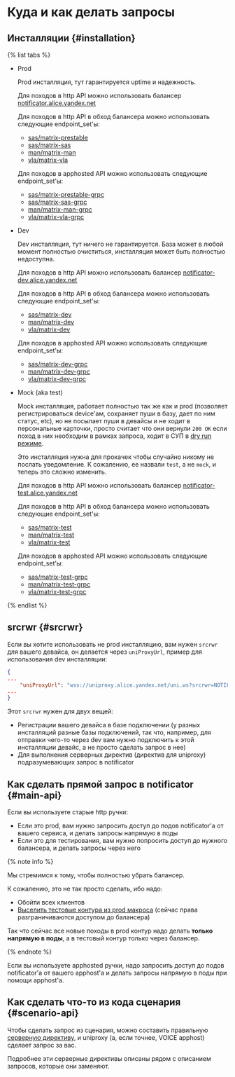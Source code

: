 # Куда и как делать запросы

## Инсталляции {#installation}

{% list tabs %}

- Prod

    Prod инсталляция, тут гарантируется uptime и надежность.

    Для походов в http API можно использовать балансер [notificator.alice.yandex.net](http://notificator.alice.yandex.net)

    Для походов в http API в обход балансера можно использовать следующие endpoint_set'ы:
    * [sas/matrix-prestable](https://nanny.yandex-team.ru/ui/#/services/catalog/matrix-prestable)
    * [sas/matrix-sas](https://nanny.yandex-team.ru/ui/#/services/catalog/matrix-sas)
    * [man/matrix-man](https://nanny.yandex-team.ru/ui/#/services/catalog/matrix-man)
    * [vla/matrix-vla](https://nanny.yandex-team.ru/ui/#/services/catalog/matrix-vla)

    Для походов в apphosted API можно использовать следующие endpoint_set'ы:
    * [sas/matrix-prestable-grpc](https://nanny.yandex-team.ru/ui/#/services/catalog/matrix-prestable)
    * [sas/matrix-sas-grpc](https://nanny.yandex-team.ru/ui/#/services/catalog/matrix-sas)
    * [man/matrix-man-grpc](https://nanny.yandex-team.ru/ui/#/services/catalog/matrix-man)
    * [vla/matrix-vla-grpc](https://nanny.yandex-team.ru/ui/#/services/catalog/matrix-vla)

- Dev

    Dev инсталляция, тут ничего не гарантируется. База может в любой момент полностью очиститься, инсталляция может быть полностью недоступна.

    Для походов в http API можно использовать балансер [notificator-dev.alice.yandex.net](http://notificator-dev.alice.yandex.net)

    Для походов в http API в обход балансера можно использовать следующие endpoint_set'ы:
    * [sas/matrix-dev](https://nanny.yandex-team.ru/ui/#/services/catalog/matrix-dev)
    * [man/matrix-dev](https://nanny.yandex-team.ru/ui/#/services/catalog/matrix-dev)
    * [vla/matrix-dev](https://nanny.yandex-team.ru/ui/#/services/catalog/matrix-dev)

    Для походов в apphosted API можно использовать следующие endpoint_set'ы:
    * [sas/matrix-dev-grpc](https://nanny.yandex-team.ru/ui/#/services/catalog/matrix-dev)
    * [man/matrix-dev-grpc](https://nanny.yandex-team.ru/ui/#/services/catalog/matrix-dev)
    * [vla/matrix-dev-grpc](https://nanny.yandex-team.ru/ui/#/services/catalog/matrix-dev)

- Mock (aka test)

    Mock инсталляция, работает полностью так же как и prod (позволяет регистрироваться device'ам, сохраняет пуши в базу, дает по ним статус, etc), но не посылает пуши в девайсы и не ходит в персональные карточки, просто считает что они вернули ```200 OK``` если поход в них необходим в рамках запроса, ходит в СУП в [dry run режиме](https://doc.yandex-team.ru/sup-api/concepts/push-create/index.html#dry-run-param).

    Это инсталляция нужна для прокачек чтобы случайно никому не послать уведомление. К сожалению, ее назвали ```test```, а не ```mock```, и теперь это сложно изменить.

    Для походов в http API можно использовать балансер [notificator-test.alice.yandex.net](http://notificator-test.alice.yandex.net)

    Для походов в http API в обход балансера можно использовать следующие endpoint_set'ы:
    * [sas/matrix-test](https://nanny.yandex-team.ru/ui/#/services/catalog/matrix-test)
    * [man/matrix-test](https://nanny.yandex-team.ru/ui/#/services/catalog/matrix-test)
    * [vla/matrix-test](https://nanny.yandex-team.ru/ui/#/services/catalog/matrix-test)

    Для походов в apphosted API можно использовать следующие endpoint_set'ы:
    * [sas/matrix-test-grpc](https://nanny.yandex-team.ru/ui/#/services/catalog/matrix-test)
    * [man/matrix-test-grpc](https://nanny.yandex-team.ru/ui/#/services/catalog/matrix-test)
    * [vla/matrix-test-grpc](https://nanny.yandex-team.ru/ui/#/services/catalog/matrix-test)


{% endlist %}

## srcrwr {#srcrwr}

Если вы хотите использовать не prod инсталляцию, вам нужен ```srcrwr``` для вашего девайса, он делается через ```uniProxyUrl```, пример для использования dev инсталляции:

```json
{
...
    "uniProxyUrl": "wss://uniproxy.alice.yandex.net/uni.ws?srcrwr=NOTIFICATOR:http://notificator-dev.alice.yandex.net",
...
}
```

Этот ```srcrwr``` нужен для двух вещей:
* Регистрации вашего девайса в базе подключении (у разных инсталляций разные базы подключений, так что, например, для отправки чего-то через dev вам нужно подключить к этой инсталляции девайс, а не просто сделать запрос в нее)
* Для выполнения серверных директив (директив для uniproxy) подразумевающих запрос в notificator

## Как сделать прямой запрос в notificator {#main-api}

Если вы используете старые http ручки:
* Если это prod, вам нужно запросить доступ до подов notificator'а от вашего сервиса, и делать запросы напрямую в поды
* Если это для тестирования, вам нужно попросить доступ до нужного балансера, и делать запросы через него

{% note info %}

Мы стремимся к тому, чтобы полностью убрать балансер.

К сожалению, это не так просто сделать, ибо надо:
* Обойти всех клиентов
* [Выселить тестовые контура из prod макроса](https://st.yandex-team.ru/ZION-228) (сейчас права разграничиваются доступом до балансера)

Так что сейчас все новые походы в prod контур надо делать **только напрямую в поды**, а в тестовый контур только через балансер.

{% endnote %}

Если вы используете apphosted ручки, надо запросить доступ до подов notificator'а от вашего apphost'а и делать запросы напрямую в поды при помощи apphost'а.

## Как сделать что-то из кода сценария {#scenario-api}

Чтобы сделать запрос из сценария, можно составить правильную [серверную директиву](https://a.yandex-team.ru/arc/trunk/arcadia/alice/megamind/protos/scenarios/directives.proto?rev=r9453353#L2445), и uniproxy (а, если точнее, VOICE apphost) сделает запрос за вас.

Подробнее эти серверные директивы описаны рядом с описанием запросов, которые они заменяют.

